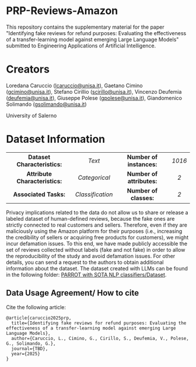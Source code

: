 # PRP-Reviews-Amazon

This repository contains the supplementary material for the paper "Identifying fake reviews for refund purposes: Evaluating the effectiveness of a transfer-learning model against emerging Large Language Models" submitted to Engineering Applications of Artificial Intelligence.

# Creators

Loredana Caruccio (lcaruccio@unisa.it), Gaetano Cimino (gcimino@unisa.it), Stefano Cirillio (scirillo@unisa.it), Vincenzo Deufemia (deufemia@unisa.it), Giuseppe Polese (gpolese@unisa.it), Giandomenico Solimando (gsolimando@unisa.it)

University of Salerno

# Dataset Information

<table align="center">
    <tr>
     <td align="center"><b>Dataset Characteristics:</td>
        <td align="center"><i>Text</td>
        <td align="center"><b>Number of instances:</td>
        <td align="center"><i>1016</td>
    </tr>
    <tr>
        <td align="center"><b>Attribute Characteristics:</td>
        <td align="center"><i>Categorical</td>
        <td align="center"><b>Number of attributes:</td>
        <td align="center"><i>2</td>
    </tr>
    <tr>
        <td align="center"><b>Associated Tasks:</td>
        <td align="center"><i>Classification</td>
        <td align="center"><b>Number of classes:</td>
        <td align="center"><i>2</td>
    </tr>
</table>

Privacy implications related to the data do not allow us to share or release a labeled dataset of human-defined reviews, because the fake ones are strictly connected to real customers and sellers. Therefore, even if they are maliciously using the Amazon platform for their purposes (i.e., increasing the credibility of sellers or acquiring free products for customers), we might incur defamation issues. To this end, we have made publicly accessible the set of reviews collected without labels (fake and not fake) in order to allow the reproducibility of the study and avoid defamation issues. For other details, you can send a request to the authors to obtain additional information about the dataset. The dataset created with LLMs can be found in the following folder: [PARROT with SOTA NLP classifiers/Dataset](https://github.com/GSoli96/PRR-Reviews-Amazon-main/tree/main/PARROT%20with%20SOTA%20NLP%20classifiers/Dataset).


## Data Usage Agreement/ How to cite

Cite the following article: 

```
@article{caruccio2025prp,
  title={Identifying fake reviews for refund purposes: Evaluating the effectiveness of a transfer-learning model against emerging Large Language Models},
  author={Caruccio, L., Cimino, G., Cirillo, S., Deufemia, V., Polese, G., Solimando, G.},
  journal={TBD},
  year={2025}
}
```

